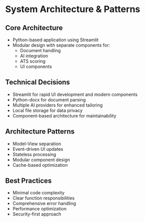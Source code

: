 # System Architecture & Patterns

## Core Architecture

- Python-based application using Streamlit
- Modular design with separate components for:
  - Document handling
  - AI integration
  - ATS scoring
  - UI components

## Technical Decisions

- Streamlit for rapid UI development and modern components
- Python-docx for document parsing
- Multiple AI providers for enhanced tailoring
- Local file storage for data privacy
- Component-based architecture for maintainability

## Architecture Patterns

- Model-View separation
- Event-driven UI updates
- Stateless processing
- Modular component design
- Cache-based optimization

## Best Practices

- Minimal code complexity
- Clear function responsibilities
- Comprehensive error handling
- Performance optimization
- Security-first approach
